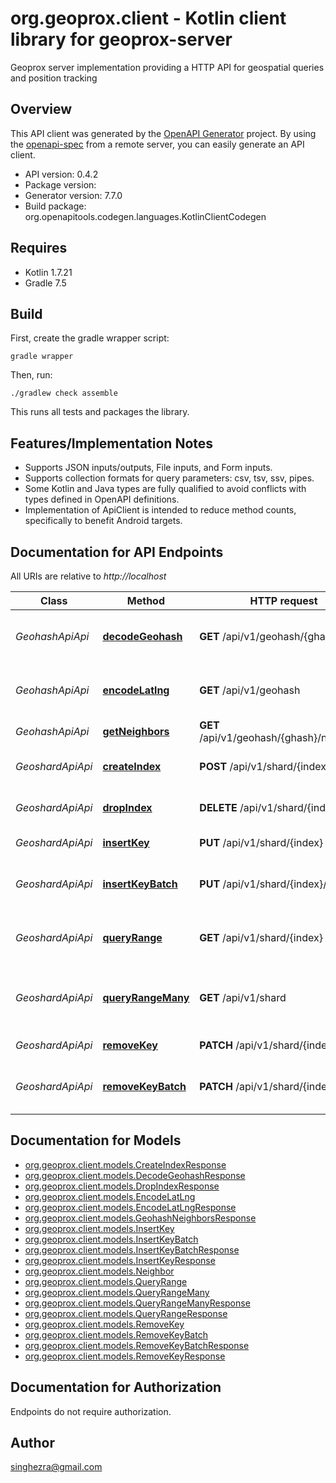 # org.geoprox.client - Kotlin client library for geoprox-server

Geoprox server implementation providing a HTTP API for geospatial queries and position tracking

## Overview
This API client was generated by the [OpenAPI Generator](https://openapi-generator.tech) project.  By using the [openapi-spec](https://github.com/OAI/OpenAPI-Specification) from a remote server, you can easily generate an API client.

- API version: 0.4.2
- Package version: 
- Generator version: 7.7.0
- Build package: org.openapitools.codegen.languages.KotlinClientCodegen

## Requires

* Kotlin 1.7.21
* Gradle 7.5

## Build

First, create the gradle wrapper script:

```
gradle wrapper
```

Then, run:

```
./gradlew check assemble
```

This runs all tests and packages the library.

## Features/Implementation Notes

* Supports JSON inputs/outputs, File inputs, and Form inputs.
* Supports collection formats for query parameters: csv, tsv, ssv, pipes.
* Some Kotlin and Java types are fully qualified to avoid conflicts with types defined in OpenAPI definitions.
* Implementation of ApiClient is intended to reduce method counts, specifically to benefit Android targets.

<a id="documentation-for-api-endpoints"></a>
## Documentation for API Endpoints

All URIs are relative to *http://localhost*

| Class | Method | HTTP request | Description |
| ------------ | ------------- | ------------- | ------------- |
| *GeohashApiApi* | [**decodeGeohash**](docs/GeohashApiApi.md#decodegeohash) | **GET** /api/v1/geohash/{ghash} | Decode geohash into coordinates. |
| *GeohashApiApi* | [**encodeLatlng**](docs/GeohashApiApi.md#encodelatlng) | **GET** /api/v1/geohash | Encode coordinates into geohash |
| *GeohashApiApi* | [**getNeighbors**](docs/GeohashApiApi.md#getneighbors) | **GET** /api/v1/geohash/{ghash}/neighbors | Neighboring regions |
| *GeoshardApiApi* | [**createIndex**](docs/GeoshardApiApi.md#createindex) | **POST** /api/v1/shard/{index} | Create geospatial index |
| *GeoshardApiApi* | [**dropIndex**](docs/GeoshardApiApi.md#dropindex) | **DELETE** /api/v1/shard/{index} | Deletes geospatial index |
| *GeoshardApiApi* | [**insertKey**](docs/GeoshardApiApi.md#insertkey) | **PUT** /api/v1/shard/{index} | Insert key into index |
| *GeoshardApiApi* | [**insertKeyBatch**](docs/GeoshardApiApi.md#insertkeybatch) | **PUT** /api/v1/shard/{index}/batch | Insert multiple keys into index |
| *GeoshardApiApi* | [**queryRange**](docs/GeoshardApiApi.md#queryrange) | **GET** /api/v1/shard/{index} | Search index for objects nearby |
| *GeoshardApiApi* | [**queryRangeMany**](docs/GeoshardApiApi.md#queryrangemany) | **GET** /api/v1/shard | Search multiple indices for objects nearby |
| *GeoshardApiApi* | [**removeKey**](docs/GeoshardApiApi.md#removekey) | **PATCH** /api/v1/shard/{index} | Remove key from index |
| *GeoshardApiApi* | [**removeKeyBatch**](docs/GeoshardApiApi.md#removekeybatch) | **PATCH** /api/v1/shard/{index}/batch | Remove multiple keys from index |


<a id="documentation-for-models"></a>
## Documentation for Models

 - [org.geoprox.client.models.CreateIndexResponse](docs/CreateIndexResponse.md)
 - [org.geoprox.client.models.DecodeGeohashResponse](docs/DecodeGeohashResponse.md)
 - [org.geoprox.client.models.DropIndexResponse](docs/DropIndexResponse.md)
 - [org.geoprox.client.models.EncodeLatLng](docs/EncodeLatLng.md)
 - [org.geoprox.client.models.EncodeLatLngResponse](docs/EncodeLatLngResponse.md)
 - [org.geoprox.client.models.GeohashNeighborsResponse](docs/GeohashNeighborsResponse.md)
 - [org.geoprox.client.models.InsertKey](docs/InsertKey.md)
 - [org.geoprox.client.models.InsertKeyBatch](docs/InsertKeyBatch.md)
 - [org.geoprox.client.models.InsertKeyBatchResponse](docs/InsertKeyBatchResponse.md)
 - [org.geoprox.client.models.InsertKeyResponse](docs/InsertKeyResponse.md)
 - [org.geoprox.client.models.Neighbor](docs/Neighbor.md)
 - [org.geoprox.client.models.QueryRange](docs/QueryRange.md)
 - [org.geoprox.client.models.QueryRangeMany](docs/QueryRangeMany.md)
 - [org.geoprox.client.models.QueryRangeManyResponse](docs/QueryRangeManyResponse.md)
 - [org.geoprox.client.models.QueryRangeResponse](docs/QueryRangeResponse.md)
 - [org.geoprox.client.models.RemoveKey](docs/RemoveKey.md)
 - [org.geoprox.client.models.RemoveKeyBatch](docs/RemoveKeyBatch.md)
 - [org.geoprox.client.models.RemoveKeyBatchResponse](docs/RemoveKeyBatchResponse.md)
 - [org.geoprox.client.models.RemoveKeyResponse](docs/RemoveKeyResponse.md)


<a id="documentation-for-authorization"></a>
## Documentation for Authorization

Endpoints do not require authorization.



## Author

singhezra@gmail.com
